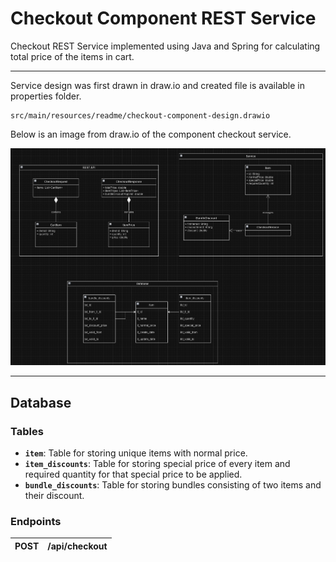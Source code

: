 # Checkout Component REST Service

Checkout REST Service implemented using Java and Spring for calculating total price of the items in cart.

---

Service design was first drawn in draw.io and created file is available in properties folder.
```
src/main/resources/readme/checkout-component-design.drawio
```
Below is an image from draw.io of the component checkout service.

<img src="src/main/resources/readme/RestAPI.png" alt="Link to" title="Link to" />

---

## Database

### Tables
- **`item`**: Table for storing unique items with normal price.
- **`item_discounts`**: Table for storing special price of every item and required quantity for that special price to be applied.
- **`bundle_discounts`**: Table for storing bundles consisting of two items and their discount.

### Endpoints
| POST | /api/checkout |
|------|---------------|
